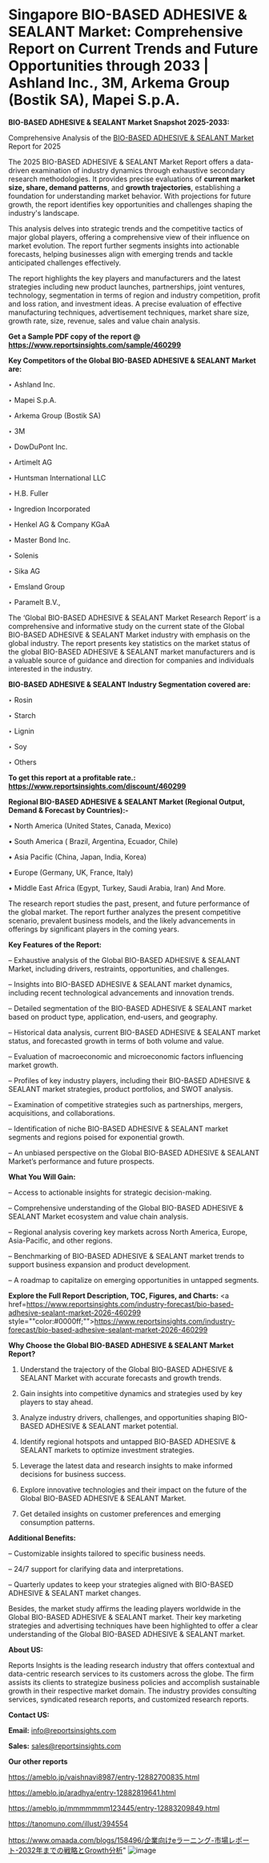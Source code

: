 # Singapore BIO-BASED ADHESIVE & SEALANT Market: Comprehensive Report on Current Trends and Future Opportunities through 2033 | Ashland Inc., 3M, Arkema Group (Bostik SA), Mapei S.p.A.

<strong>BIO-BASED ADHESIVE & SEALANT Market Snapshot 2025-2033:</strong>

Comprehensive Analysis of the <a href=https://www.reportsinsights.com/sample/460299>BIO-BASED ADHESIVE & SEALANT Market</a> Report for 2025

The 2025 BIO-BASED ADHESIVE & SEALANT Market Report offers a data-driven examination of industry dynamics through exhaustive secondary research methodologies. It provides precise evaluations of <strong>current market size, share, demand patterns</strong>, and <strong>growth trajectories</strong>, establishing a foundation for understanding market behavior. With projections for future growth, the report identifies key opportunities and challenges shaping the industry's landscape.

This analysis delves into strategic trends and the competitive tactics of major global players, offering a comprehensive view of their influence on market evolution. The report further segments insights into actionable forecasts, helping businesses align with emerging trends and tackle anticipated challenges effectively.

The report highlights the key players and manufacturers and the latest strategies including new product launches, partnerships, joint ventures, technology, segmentation in terms of region and industry competition, profit and loss ration, and investment ideas. A precise evaluation of effective manufacturing techniques, advertisement techniques, market share size, growth rate, size, revenue, sales and value chain analysis.

<strong>Get a Sample PDF copy of the report @ <a href=https://www.reportsinsights.com/sample/460299 style=color:#0000ff;>https://www.reportsinsights.com/sample/460299</a></strong>

<strong>Key Competitors of the Global BIO-BASED ADHESIVE & SEALANT Market are:</strong>

‣ Ashland Inc.

‣ Mapei S.p.A.

‣ Arkema Group (Bostik SA)

‣ 3M

‣ DowDuPont Inc.

‣ Artimelt AG

‣ Huntsman International LLC

‣ H.B. Fuller

‣ Ingredion Incorporated

‣ Henkel AG & Company KGaA

‣ Master Bond Inc.

‣ Solenis

‣ Sika AG

‣ Emsland Group

‣ Paramelt B.V.,

The ‘Global BIO-BASED ADHESIVE & SEALANT Market Research Report’ is a comprehensive and informative study on the current state of the Global BIO-BASED ADHESIVE & SEALANT Market industry with emphasis on the global industry. The report presents key statistics on the market status of the global BIO-BASED ADHESIVE & SEALANT market manufacturers and is a valuable source of guidance and direction for companies and individuals interested in the industry.

<strong>BIO-BASED ADHESIVE & SEALANT Industry Segmentation covered are:</strong>

‣ Rosin

‣ Starch

‣ Lignin

‣ Soy

‣ Others

<strong>To get this report at a profitable rate.: <a href=https://www.reportsinsights.com/discount/460299 style=color:#0000ff;>https://www.reportsinsights.com/discount/460299</a></strong>

<strong>Regional BIO-BASED ADHESIVE & SEALANT Market (Regional Output, Demand &amp; Forecast by Countries):-</strong>

• North America (United States, Canada, Mexico)

• South America ( Brazil, Argentina, Ecuador, Chile)

• Asia Pacific (China, Japan, India, Korea)

• Europe (Germany, UK, France, Italy)

• Middle East Africa (Egypt, Turkey, Saudi Arabia, Iran) And More.

The research report studies the past, present, and future performance of the global market. The report further analyzes the present competitive scenario, prevalent business models, and the likely advancements in offerings by significant players in the coming years.

<strong>Key Features of the Report:</strong>

– Exhaustive analysis of the Global BIO-BASED ADHESIVE & SEALANT Market, including drivers, restraints, opportunities, and challenges.

– Insights into BIO-BASED ADHESIVE & SEALANT market dynamics, including recent technological advancements and innovation trends.

– Detailed segmentation of the BIO-BASED ADHESIVE & SEALANT market based on product type, application, end-users, and geography.

– Historical data analysis, current BIO-BASED ADHESIVE & SEALANT market status, and forecasted growth in terms of both volume and value.

– Evaluation of macroeconomic and microeconomic factors influencing market growth.

– Profiles of key industry players, including their BIO-BASED ADHESIVE & SEALANT market strategies, product portfolios, and SWOT analysis.

– Examination of competitive strategies such as partnerships, mergers, acquisitions, and collaborations.

– Identification of niche BIO-BASED ADHESIVE & SEALANT market segments and regions poised for exponential growth.

– An unbiased perspective on the Global BIO-BASED ADHESIVE & SEALANT Market’s performance and future prospects.

<strong>What You Will Gain:</strong>

– Access to actionable insights for strategic decision-making.

– Comprehensive understanding of the Global BIO-BASED ADHESIVE & SEALANT Market ecosystem and value chain analysis.

– Regional analysis covering key markets across North America, Europe, Asia-Pacific, and other regions.

– Benchmarking of BIO-BASED ADHESIVE & SEALANT market trends to support business expansion and product development.

– A roadmap to capitalize on emerging opportunities in untapped segments.

<strong>Explore the Full Report Description, TOC, Figures, and Charts:</strong>
<a href=https://www.reportsinsights.com/industry-forecast/bio-based-adhesive-sealant-market-2026-460299 style=""color:#0000ff;"">https://www.reportsinsights.com/industry-forecast/bio-based-adhesive-sealant-market-2026-460299</a>

<strong>Why Choose the Global BIO-BASED ADHESIVE & SEALANT Market Report?</strong>

1. Understand the trajectory of the Global BIO-BASED ADHESIVE & SEALANT Market with accurate forecasts and growth trends.

2. Gain insights into competitive dynamics and strategies used by key players to stay ahead.

3. Analyze industry drivers, challenges, and opportunities shaping BIO-BASED ADHESIVE & SEALANT market potential.

4. Identify regional hotspots and untapped BIO-BASED ADHESIVE & SEALANT markets to optimize investment strategies.

5. Leverage the latest data and research insights to make informed decisions for business success.

6. Explore innovative technologies and their impact on the future of the Global BIO-BASED ADHESIVE & SEALANT Market.

7. Get detailed insights on customer preferences and emerging consumption patterns.

<strong>Additional Benefits:</strong>

– Customizable insights tailored to specific business needs.

– 24/7 support for clarifying data and interpretations.

– Quarterly updates to keep your strategies aligned with BIO-BASED ADHESIVE & SEALANT market changes.

Besides, the market study affirms the leading players worldwide in the Global BIO-BASED ADHESIVE & SEALANT market. Their key marketing strategies and advertising techniques have been highlighted to offer a clear understanding of the Global BIO-BASED ADHESIVE & SEALANT market.

<strong><strong>About US</strong>:</strong>

Reports Insights is the leading research industry that offers contextual and data-centric research services to its customers across the globe. The firm assists its clients to strategize business policies and accomplish sustainable growth in their respective market domain. The industry provides consulting services, syndicated research reports, and customized research reports.

<strong>Contact US:</strong>

<p class=><b>Email:</b> <a href=mailto:info@reportsinsights.com>info@reportsinsights.com</a></p>
<p class=><b>Sales:</b> <a href=mailto:sales@reportsinsights.com>sales@reportsinsights.com</a></p>

<strong>Our other reports</strong>

<a href=https://ameblo.jp/vaishnavi8987/entry-12882700835.html>https://ameblo.jp/vaishnavi8987/entry-12882700835.html</a>

<a href=https://ameblo.jp/aradhya/entry-12882819641.html>https://ameblo.jp/aradhya/entry-12882819641.html</a>

<a href=https://ameblo.jp/mmmmmmm123445/entry-12883209849.html>https://ameblo.jp/mmmmmmm123445/entry-12883209849.html</a>

<a href=https://tanomuno.com/illust/394554>https://tanomuno.com/illust/394554</a>

<a href=https://www.omaada.com/blogs/158496/企業向けeラーニング-市場レポート-2032年までの戦略とGrowth分析>https://www.omaada.com/blogs/158496/企業向けeラーニング-市場レポート-2032年までの戦略とGrowth分析</a>"
![image](https://github.com/user-attachments/assets/7c2d28bb-e3e0-4ee5-b18e-90cf87678dec)
